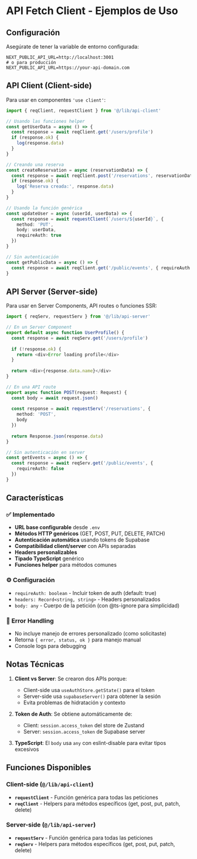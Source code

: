 # API Fetch Client - Ejemplos de Uso

## Configuración

Asegúrate de tener la variable de entorno configurada:

```env
NEXT_PUBLIC_API_URL=http://localhost:3001
# o para producción
NEXT_PUBLIC_API_URL=https://your-api-domain.com
```

## API Client (Client-side)

Para usar en componentes `'use client'`:

```typescript
import { reqClient, requestClient } from '@/lib/api-client'

// Usando las funciones helper
const getUserData = async () => {
  const response = await reqClient.get('/users/profile')
  if (response.ok) {
    log(response.data)
  }
}

// Creando una reserva
const createReservation = async (reservationData) => {
  const response = await reqClient.post('/reservations', reservationData)
  if (response.ok) {
    log('Reserva creada:', response.data)
  }
}

// Usando la función genérica
const updateUser = async (userId, userData) => {
  const response = await requestClient(`/users/${userId}`, {
    method: 'PUT',
    body: userData,
    requireAuth: true
  })
}

// Sin autenticación
const getPublicData = async () => {
  const response = await reqClient.get('/public/events', { requireAuth: false })
}
```

## API Server (Server-side)

Para usar en Server Components, API routes o funciones SSR:

```typescript
import { reqServ, requestServ } from '@/lib/api-server'

// En un Server Component
export default async function UserProfile() {
  const response = await reqServ.get('/users/profile')
  
  if (!response.ok) {
    return <div>Error loading profile</div>
  }
  
  return <div>{response.data.name}</div>
}

// En una API route
export async function POST(request: Request) {
  const body = await request.json()
  
  const response = await requestServ('/reservations', {
    method: 'POST',
    body
  })
  
  return Response.json(response.data)
}

// Sin autenticación en server
const getEvents = async () => {
  const response = await reqServ.get('/public/events', { 
    requireAuth: false 
  })
}
```

## Características

### ✅ Implementado
- **URL base configurable** desde `.env`
- **Métodos HTTP genéricos** (GET, POST, PUT, DELETE, PATCH)
- **Autenticación automática** usando tokens de Supabase
- **Compatibilidad client/server** con APIs separadas
- **Headers personalizables**
- **Tipado TypeScript** genérico
- **Funciones helper** para métodos comunes

### ⚙️ Configuración
- `requireAuth: boolean` - Incluir token de auth (default: true)
- `headers: Record<string, string>` - Headers personalizados
- `body: any` - Cuerpo de la petición (con @ts-ignore para simplicidad)

### 🔧 Error Handling
- No incluye manejo de errores personalizado (como solicitaste)
- Retorna `{ error, status, ok }` para manejo manual
- Console logs para debugging

## Notas Técnicas

1. **Client vs Server**: Se crearon dos APIs porque:
   - Client-side usa `useAuthStore.getState()` para el token
   - Server-side usa `supabaseServer()` para obtener la sesión
   - Evita problemas de hidratación y contexto

2. **Token de Auth**: Se obtiene automáticamente de:
   - Client: `session.access_token` del store de Zustand
   - Server: `session.access_token` de Supabase server

3. **TypeScript**: El `body` usa `any` con eslint-disable para evitar tipos excesivos

## Funciones Disponibles

### Client-side (`@/lib/api-client`)
- **`requestClient`** - Función genérica para todas las peticiones
- **`reqClient`** - Helpers para métodos específicos (get, post, put, patch, delete)

### Server-side (`@/lib/api-server`)
- **`requestServ`** - Función genérica para todas las peticiones  
- **`reqServ`** - Helpers para métodos específicos (get, post, put, patch, delete) 